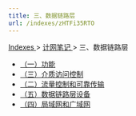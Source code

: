 ```yaml
---
title: 三、数据链路层
url: /indexes/zHTFi35RTO
---
```


<a href="/notes408/chapters_index"> Indexes </a> > <a href="/notes408/indexes/xIRy1MDUIU"> 计网笔记 </a> > 三、数据链路层

- <a href="/notes408/posts/8MLilSU0Oa"> （一）功能 </a>
- <a href="/notes408/posts/YYsPDWg3Gp"> （三）介质访问控制 </a>
- <a href="/notes408/posts/qwJE3K6RuO"> （二）流量控制和可靠传输 </a>
- <a href="/notes408/posts/beAHJLuc9d"> （五）数据链路层设备 </a>
- <a href="/notes408/posts/PZMYpwhQCg"> （四）局域网和广域网 </a>
